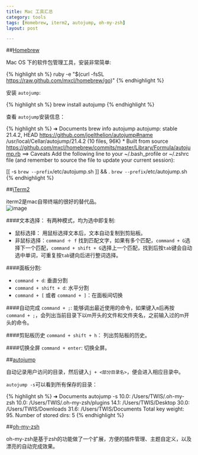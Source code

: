 ```yaml
---
title: Mac 工具汇总  
category: tools
tags: [Homebrew, iterm2, autojump, oh-my-zsh]   
layout: post

---
```

 
##[Homebrew][homebrew]

Mac OS 下的软件包管理工具，安装非常简单:  

{% highlight sh %}
ruby -e "$(curl -fsSL https://raw.github.com/mxcl/homebrew/go)"
{% endhighlight %}

安装 `autojump`:  

{% highlight sh %}
brew install autojump
{% endhighlight %}

查看 `autojump`安装信息：

{% highlight sh %}
➜  Documents  brew info autojump
autojump: stable 21.4.2, HEAD
https://github.com/joelthelion/autojump#name
/usr/local/Cellar/autojump/21.4.2 (10 files, 96K) *
    Built from source
https://github.com/mxcl/homebrew/commits/master/Library/Formula/autojump.rb
==> Caveats
Add the following line to your ~/.bash_profile or ~/.zshrc file (and remember
to source the file to update your current session):

[[ -s `brew --prefix`/etc/autojump.sh ]] && . `brew --prefix`/etc/autojump.sh
{% endhighlight %}


[homebrew]: http://mxcl.github.io/homebrew/

##[iTerm2][iterm2]

iterm2是mac自带终端的很好的替代品。  
![image][iterm2]

####文本选择：
有两种模式，均为选中即复制:  

* 鼠标选择： 用鼠标选择文本后，文本自动复制到剪贴板。
* 非鼠标选择：`command ＋ f` 找到匹配文字，如果有多个匹配，`command + G`选择下一个匹配，`command + shift + G`选择上一个匹配，找到后按`tab`键会自动选中单词，可重复按`tab`键向后进行整词选择。


####面板分割:
* `command + d`: 垂直分割
* `command + shift + d`: 水平分割
* `command + [` 或者 `command + ]`：在面板间切换

####自动完成
`command + ;`: 能够调出最近使用的命令，如果键入`m`后再按`command + ;`，会列出当前目录下以m开头的文件和文件夹名，之前输入过的m开头的命令。

####剪贴板历史
`command + shift + h`： 列出剪贴板的历史。

####切换全屏
`command + enter`: 切换全屏。

[iterm2]: http://www.iterm2.com/images/logo.png



##[autojump][autojump]

自动记录用户访问的目录，然后键入`j + <部分目录名>`，便会进入相应目录中。

`autojump -s`可以看到所有保存的目录：

{% highlight sh %}
➜  Documents  autojump -s
10.0:	/Users/TWIS/.oh-my-zsh
10.0:	/Users/TWIS/.oh-my-zsh/plugins
14.1:	/Users/TWIS/Desktop
30.0:	/Users/TWIS/Downloads
31.6:	/Users/TWIS/Documents
Total key weight: 95. Number of stored dirs: 5
{% endhighlight %}


[autojump]: https://github.com/joelthelion/autojump/wiki


##[oh-my-zsh](https://github.com/robbyrussell/oh-my-zsh)

oh-my-zsh是基于zsh的功能做了一个扩展，方便的插件管理、主题自定义，以及漂亮的自动完成效果。

